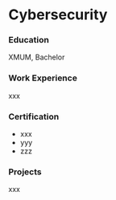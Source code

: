 # Cybersecurity 

### Education
XMUM, Bachelor

### Work Experience 
xxx

### Certification
- xxx
- yyy
- zzz

### Projects
xxx
